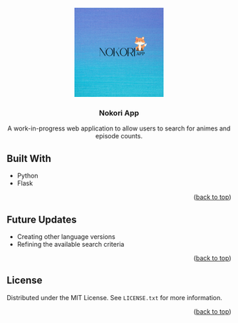 <!-- PROJECT LOGO -->
<br />
<div align="center">
  <a href="https://github.com/S-Hightower/Nokori_App">
    <img src="images/nokoriLogo.png" alt="Logo" width="200" height="200">
  </a>

<h3 align="center">Nokori App</h3>

  <p align="center">
    A work-in-progress web application to allow users to search for animes and episode counts.
  </p>
</div>

<!-- ABOUT THE PROJECT -->
## Built With

* Python
* Flask

<p align="right">(<a href="#top">back to top</a>)</p>

<!-- USAGE EXAMPLES -->
## Future Updates

* Creating other language versions
* Refining the available search criteria

<p align="right">(<a href="#top">back to top</a>)</p>

<!-- LICENSE -->
## License

Distributed under the MIT License. See `LICENSE.txt` for more information.

<p align="right">(<a href="#top">back to top</a>)</p>